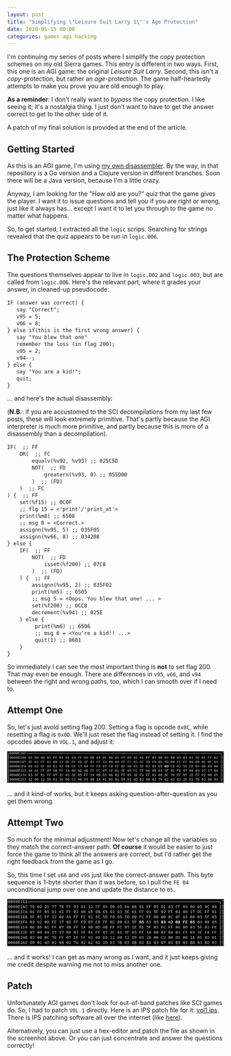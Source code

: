 ```yaml
---
layout: post
title: "Simplifying \"Leisure Suit Larry 1\"'s Age Protection"
date: 2020-05-15 00:00
categories: games agi hacking
---
```


I'm continuing my series of posts where I simplify the copy protection schemes
on my old Sierra games.  This entry is different in two ways.  First, this 
one is an AGI game: the original _Leisure Suit Larry_. Second, this isn't
a _copy_-protection, but rather an _age_-protection.  The game half-heartedly
attempts to make you prove you are old enough to play.

__As a reminder__: I don't really want to _bypass_ the copy protection. I
like seeing it; it's a nostalgia thing.  I just don't want to have to get
the answer correct to get to the other side of it.

A patch of my final solution is provided at the end of the article.

## Getting Started

As this is an AGI game, I'm using [my own disassembler](https://github.com/rwtodd/agi-tools).  By the way, in that repository is a Go version and a Clojure
version in different branches.  Soon there will be a Java version, because
I'm a little crazy.

Anyway, I am looking for the "How old are you?" quiz that the game
gives the player.  I want it to issue questions and tell you if you
are right or wrong, just like it always has... except I want it to
let you through to the game no matter what happens.

So, to get started, I extracted all the `logic` scrips.  Searching for
strings revealed that the quiz appears to be run in `logic.006`. 

## The Protection Scheme

The questions themselves appear to live in `logic.002` and `logic.003`, but
are called from `logic.006`.  Here's the relevant part, where it
grades your answer, in cleaned-up pseudocode:

~~~~~~
IF (answer was correct) {
   say "Correct";
   v95 = 5;
   v66 = 8;
} else if(this is the first wrong answer) {
   say "You blew that one"
   remember the loss (in flag 200);
   v95 = 2;
   v94--;
} else {
   say "You are a kid!";
   quit;
}
~~~~~~

... and here's the actual disassembly:

(__N.B.__: if you are accustomed to the SCI decompilations from my last
few posts, these will look extremely primitive. That's partly because the
AGI interpreter is much more primitive, and partly because this is more of
a disassembly than a decompilation).

~~~~~~
IF(  ;; FF
    OR(  ;; FC
        equalv(%v92, %v93) ;; 025C5D
        NOT(  ;; FD
            greatern(%v93, 0) ;; 055D00
        )  ;; (FD)
    )  ;; FC
) {  ;; FF
    set(%f15) ;; 0C0F
    ;; flg 15 = <'print'/'print_at'>
    print(%m8) ;; 6508
    ;; msg 8 = <Correct.>
    assignn(%v95, 5) ;; 035F05
    assignn(%v66, 8) ;; 034208
} else {
    IF(  ;; FF
        NOT(  ;; FD
            isset(%f200) ;; 07C8
        )  ;; (FD)
    ) {  ;; FF
        assignn(%v95, 2) ;; 035F02
        print(%m5) ;; 6505
        ;; msg 5 = <Oops. You blew that one! ... >
        set(%f200) ;; 0CC8
        decrement(%v94) ;; 025E
    } else {
         print(%m6) ;; 6506
         ;; msg 6 = <You're a kid!! ...>
         quit(1) ;; 8601
    }
}
~~~~~~

So immediately I can see the most important thing is __not__ to set flag 200.
That may even be enough.  There are differences in `v95`, `v66`, and
`v94` between the right and wrong paths, too, which I can smooth over if
I need to. 

## Attempt One

So, let's just avoid setting flag 200.  Setting a flag is opcode `0x0C`, while
resetting a flag is `0x0D`.  We'll just reset the flag instead of setting it.
I find the opcodes above in `VOL.1`, and adjust it:

![hex-edit screenshot](/assets/2020/04/hex-edit.png)

... and it kind-of works, but it keeps asking question-after-question as you
get them wrong.

## Attempt Two
So much for the minimal adjustment!  Now let's change all the variables so
they match the correct-answer path.  __Of course__ it would be easier to
just force the game to think all the answers are correct, but I'd rather
get the right feedback from the game as I go. 

So, this time I set `v66` and `v95` just like the correct-answer path.
This byte sequence is 1-byte shorter than it was before, so I pull the
`FE 04` unconditional jump over one and update the distance to `05`.

![hex-edit screenshot](/assets/2020/04/hex-edit-pt2.png)

... and it works!  I can get as many wrong as I want, and it just keeps
giving me credit despite warning me not to miss another one.

## Patch

Unfortunately AGI games don't look for out-of-band patches like SCI games
do.  So, I had to patch `VOL.1` directly.  Here is an IPS patch file
for it: [vol1.ips](/assets/2020/04/vol1.ips).  There is IPS patching
software all over the internet (like [here](https://zerosoft.zophar.net/)).

Alternatively, you can just use a hex-editor and patch the file as shown
in the screenhot above.  Or you can just concentrate and answer the
questions correctly!

